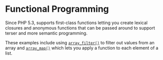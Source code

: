 # Functional Programming

Since PHP 5.3,  supports first-class functions letting you create lexical closures and anonymous functions that can be passed around to support terser and more semantic programming. 

These examples include using [`array_filter()`](http://php.net/manual/en/function.array-filter.php) to filter out values from an array and [`array_map()`](http://php.net/manual/en/function.array-map.php) which lets you apply a function to each element of a list. 